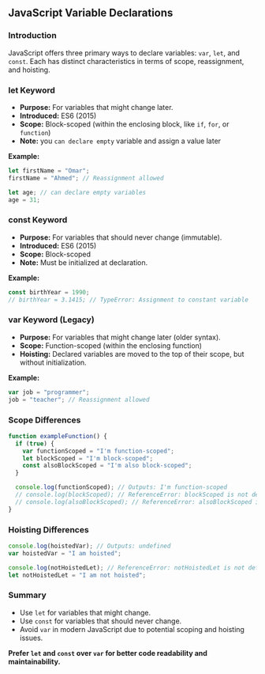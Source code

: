 ## JavaScript Variable Declarations

### Introduction

JavaScript offers three primary ways to declare variables: `var`, `let`, and `const`. Each has distinct characteristics in terms of scope, reassignment, and hoisting.

### let Keyword

- **Purpose:** For variables that might change later.
- **Introduced:** ES6 (2015)
- **Scope:** Block-scoped (within the enclosing block, like `if`, `for`, or `function`)
- **Note:** you `can declare empty` variable and assign a value later

**Example:**

```javascript
let firstName = "Omar";
firstName = "Ahmed"; // Reassignment allowed

let age; // can declare empty variables
age = 31;
```

### const Keyword

- **Purpose:** For variables that should never change (immutable).
- **Introduced:** ES6 (2015)
- **Scope:** Block-scoped
- **Note:** Must be initialized at declaration.

**Example:**

```javascript
const birthYear = 1990;
// birthYear = 3.1415; // TypeError: Assignment to constant variable
```

### var Keyword (Legacy)

- **Purpose:** For variables that might change later (older syntax).
- **Scope:** Function-scoped (within the enclosing function)
- **Hoisting:** Declared variables are moved to the top of their scope, but without initialization.

**Example:**

```javascript
var job = "programmer";
job = "teacher"; // Reassignment allowed
```

### Scope Differences

```javascript
function exampleFunction() {
  if (true) {
    var functionScoped = "I'm function-scoped";
    let blockScoped = "I'm block-scoped";
    const alsoBlockScoped = "I'm also block-scoped";
  }

  console.log(functionScoped); // Outputs: I'm function-scoped
  // console.log(blockScoped); // ReferenceError: blockScoped is not defined
  // console.log(alsoBlockScoped); // ReferenceError: alsoBlockScoped is not defined
}
```

### Hoisting Differences

```javascript
console.log(hoistedVar); // Outputs: undefined
var hoistedVar = "I am hoisted";

console.log(notHoistedLet); // ReferenceError: notHoistedLet is not defined
let notHoistedLet = "I am not hoisted";
```

### Summary

- Use `let` for variables that might change.
- Use `const` for variables that should never change.
- Avoid `var` in modern JavaScript due to potential scoping and hoisting issues.

**Prefer `let` and `const` over `var` for better code readability and maintainability.**
